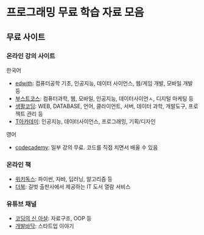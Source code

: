 # 프로그래밍 무료 학습 자료 모음

## 무료 사이트
### 온라인 강의 사이트
한국어
- [edwith](https://www.edwith.org/search/index?categoryId=24): 컴퓨터공학 기초, 인공지능, 데이터 사이언스, 웹/게임 개발, 모바일 개발 등
- [부스트코스](https://www.boostcourse.org/): 컴퓨터과학, 웹, 모바일, 인공지능, 데이터사이언ㅅ, 디지털 마케팅 등
- [생활코딩](https://opentutorials.org/course/1): WEB, DATABASE, 언어, 클라이언트, 서버, 데이터 과학, 개발도구, 프로젝트 관리 등
- [T아카데미](https://tacademy.skplanet.com/live/player/listLecture.action): 인공지능, 데이터사이언스, 프로그래밍, 기획/디자인 

영어
- [codecademy](https://www.codecademy.com/): 일부 강의 무료. 코드를 직접 치면서 배울 수 있음

### 온라인 책
- [위키독스](https://wikidocs.net/): 파이썬, 자바, 딥러닝, 알고리즘 등
- [더북](https://thebook.io/): 길벗 출판사에서 제공하는 IT 도서 열람 서비스

### 유튜브 채널
- [코딩의 신 아샬](https://www.youtube.com/c/ahastudio/playlists): 자료구조, OOP 등
- [개발바닥](https://www.youtube.com/channel/UCSEOUzkGNCT_29EU_vnBYjg/playlists): 스타트업 이야기
